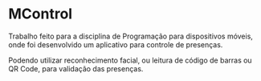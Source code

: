 # MControl
Trabalho feito para a disciplina de Programação para dispositivos móveis, onde foi desenvolvido um aplicativo para controle de presenças.

Podendo utilizar reconhecimento facial, ou leitura de código de barras ou QR Code, para validação das presenças.
